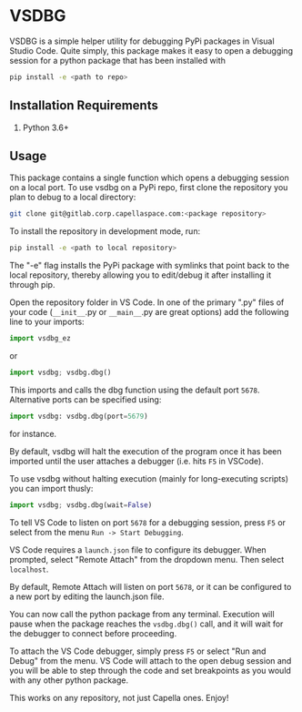 # VSDBG
VSDBG is a simple helper utility for debugging PyPi packages in Visual Studio Code.
Quite simply, this package makes it easy to open a debugging session for a python package that has been installed with

```bash
pip install -e <path to repo>
```

## Installation Requirements

1. Python 3.6+

## Usage

This package contains a single function which opens a debugging session on a local port.
To use vsdbg on a PyPi repo, first clone the repository you plan to debug to a local directory:

```bash
git clone git@gitlab.corp.capellaspace.com:<package repository>
```

To install the repository in development mode, run:

```bash
pip install -e <path to local repository>
```

The "-e" flag installs the PyPi package with symlinks that point back to the local repository, thereby allowing you to edit/debug it after installing it through pip.

Open the repository folder in VS Code.
In one of the primary ".py" files of your code (`__init__`.py or `__main__`.py are great options) add the following line to your imports:

```python
import vsdbg_ez
```

or


```python
import vsdbg; vsdbg.dbg()
```

This imports and calls the dbg function using the default port `5678`.
Alternative ports can be specified using:

```python
import vsdbg: vsdbg.dbg(port=5679)
```
for instance.

By default, vsdbg will halt the execution of the program once it has been imported until the user attaches a debugger (i.e. hits `F5` in VSCode).

To use vsdbg without halting execution (mainly for long-executing scripts) you can import thusly:

```python
import vsdbg; vsdbg.dbg(wait=False)
```

To tell VS Code to listen on port `5678` for a debugging session, press `F5` or select from the menu `Run -> Start Debugging`.

VS Code requires a `launch.json` file to configure its debugger. When prompted, select "Remote Attach" from the dropdown menu. Then select `localhost`.

By default, Remote Attach will listen on port `5678`, or it can be configured to a new port by editing the launch.json file.

You can now call the python package from any terminal. Execution will pause when the package reaches the `vsdbg.dbg()` call, and it will wait for the debugger to connect before proceeding.

To attach the VS Code debugger, simply press `F5` or select "Run and Debug" from the menu. VS Code will attach to the open debug session and you will be able to step through the code and set breakpoints as you would with any other python package.

This works on any repository, not just Capella ones. Enjoy!
